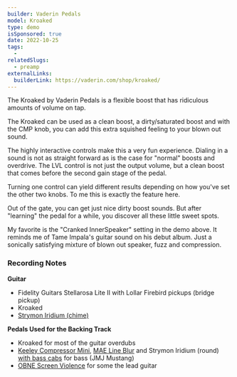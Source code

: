 ```yaml
---
builder: Vaderin Pedals
model: Kroaked
type: demo
isSponsored: true
date: 2022-10-25
tags:
  -
relatedSlugs:
  - preamp
externalLinks:
  builderLink: https://vaderin.com/shop/kroaked/
---
```


The Kroaked by Vaderin Pedals is a flexible boost that has ridiculous amounts of volume on tap.

The Kroaked can be used as a clean boost, a dirty/saturated boost and with the CMP knob, you can add this extra squished feeling to your blown out sound.

The highly interactive controls make this a very fun experience. Dialing in a sound is not as straight forward as is the case for "normal" boosts and overdrive. The LVL control is not just the output volume, but a clean boost that comes before the second gain stage of the pedal.

Turning one control can yield different results depending on how you've set the other two knobs. To me this is exactly the feature here.

Out of the gate, you can get just nice dirty boost sounds. But after "learning" the pedal for a while, you discover all these little sweet spots.

My favorite is the "Cranked InnerSpeaker" setting in the demo above. It reminds me of Tame Impala's guitar sound on his debut album. Just a sonically satisfying mixture of blown out speaker, fuzz and compression.

### Recording Notes

**Guitar**

- Fidelity Guitars Stellarosa Lite II with Lollar Firebird pickups (bridge pickup)
- Kroaked
- [Strymon Iridium (chime)](/demos/strymon-iridium)

**Pedals Used for the Backing Track**

- Kroaked for most of the guitar overdubs
- [Keeley Compressor Mini](/demos/keeley-electronics-compressor-mini), [MAE Line Blur](/demos/mask-audio-electronics-line-blur) and Strymon Iridium (round) [with bass cabs](/posts/strymon-iridium-bass-ownhammer-ir/) for bass (JMJ Mustang)
- [OBNE Screen Violence](/demos/old-blood-noise-endeavors-screen-violence) for some the lead guitar
